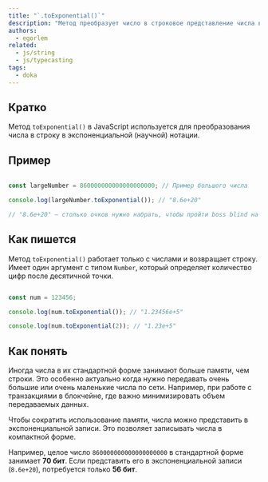 ```yaml
---
title: "`.toExponential()`"
description: "Метод преобразует число в строковое представление числа в экспоненциальной записи"
authors:
  - egorlem
related:
  - js/string
  - js/typecasting
tags:
  - doka
---
```


## Кратко

Метод `toExponential()` в JavaScript используется для преобразования числа в строку в экспоненциальной (научной) нотации.

## Пример

```js

const largeNumber = 860000000000000000000; // Пример большого числа

console.log(largeNumber.toExponential()); // "8.6e+20"

// "8.6e+20" — столько очков нужно набрать, чтобы пройти boss blind на Ante 16 в игре Balatro.

```

## Как пишется

Метод `toExponential()` работает только с числами и возвращает строку. Имеет один аргумент с типом `Number`, который определяет количество цифр после десятичной точки.

```js

const num = 123456;

console.log(num.toExponential()); // "1.23456e+5"

console.log(num.toExponential(2)); // "1.23e+5"

```
## Как понять

Иногда числа в их стандартной форме занимают больше памяти, чем строки. Это особенно актуально когда нужно передавать очень большие или очень маленькие числа по сети. Например, при работе с транзакциями в блокчейне, где важно минимизировать объем передаваемых данных.

Чтобы сократить использование памяти, числа можно представить в экспоненциальной записи. Это позволяет записывать числа в компактной форме.

Например, целое число `860000000000000000000` в стандартной форме занимает **70 бит**. Если представить его в экспоненциальной записи (`8.6e+20`), потребуется только **56 бит**.
